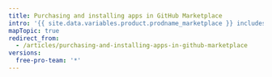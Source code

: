 ```yaml
---
title: Purchasing and installing apps in GitHub Marketplace
intro: '{{ site.data.variables.product.prodname_marketplace }} includes apps with free and paid pricing plans. When you find a paid app you''d like to use for your personal account or organization, you can purchase and install the app using your existing billing information.'
mapTopic: true
redirect_from:
  - /articles/purchasing-and-installing-apps-in-github-marketplace
versions:
  free-pro-team: '*'
---
```



